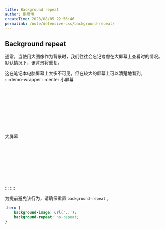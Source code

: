 ```yaml
---
title: Background repeat
author: 鹏展博
createTime: 2023/08/05 22:56:46
permalink: /note/defensive-css/background-repeat/
---
```


## Background repeat

通常，当使用大图像作为背景时，我们往往会忘记考虑在大屏幕上查看时的情况。
默认情况下，该背景将重复。

这在笔记本电脑屏幕上大多不可见，但在较大的屏幕上可以清楚地看到。
::::demo-wrapper
:::center
小屏幕

<div style="width:200px;height:134px;background:url(/images/defensive-css/ratio.png);background-size:auto 100%;margin:0 auto;box-shadow:var(--vp-shadow-2);border-radius:5px;border:1px solid var(--vp-c-divider)"></div>

大屏幕
<div style="width:300px;height:133px;background:url(/images/defensive-css/ratio.png);background-size:auto 100%;margin:0 auto;box-shadow:var(--vp-shadow-2);border-radius:5px;border:1px solid var(--vp-c-divider)"></div>
:::
::::

为提前避免该行为，请确保重置 `background-repeat` 。

```css
.hero {
    background-image: url('..');
    background-repeat: no-repeat;
}
```
